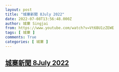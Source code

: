 ```yaml
---
layout: post
title: "城寨新聞 8July 2022"
date: 2022-07-08T13:56:48.000Z
author: 城寨 Singjai
from: https://www.youtube.com/watch?v=Vt6BU1zZEWE
tags: [ 城寨 ]
comments: True
categories: [ 城寨 ]
---
```

<!--1657288608000-->
[城寨新聞 8July 2022](https://www.youtube.com/watch?v=Vt6BU1zZEWE)
------

<div>

</div>
